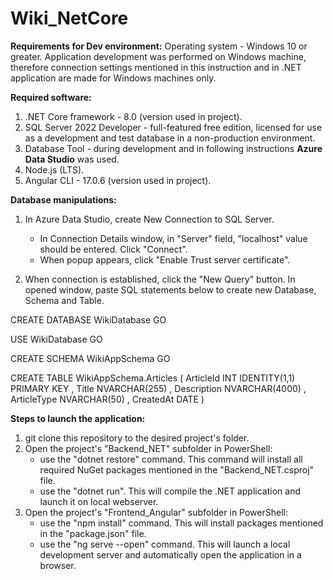 # Wiki_NetCore

**Requirements for Dev environment:**
Operating system - Windows 10 or greater. Application development was performed on Windows machine, 
therefore connection settings mentioned in this instruction and in .NET application are made for Windows machines only.

**Required software:**
1) .NET Core framework - 8.0 (version used in project).
2) SQL Server 2022 Developer - full-featured free edition, licensed for use as a development and test database in a non-production environment.
3) Database Tool - during development and in following instructions **Azure Data Studio** was used.
4) Node.js (LTS).
5) Angular CLI - 17.0.6 (version used in project).


**Database manipulations:**
1) In Azure Data Studio, create New Connection to SQL Server.
   - In Connection Details window, in "Server" field, "localhost" value should be entered. Click "Connect".
   - When popup appears, click "Enable Trust server certificate".
     
2) When connection is established, click the "New Query" button. In opened window, paste SQL statements below to create new Database, Schema and Table.

CREATE DATABASE WikiDatabase
GO

USE WikiDatabase
GO

CREATE SCHEMA WikiAppSchema
GO

CREATE TABLE WikiAppSchema.Articles
(
    ArticleId INT IDENTITY(1,1) PRIMARY KEY
    , Title NVARCHAR(255)
    , Description NVARCHAR(4000)
    , ArticleType NVARCHAR(50)
    , CreatedAt DATE
)

**Steps to launch the application:**
1) git clone this repository to the desired project's folder.
2) Open the project's "Backend_NET" subfolder in PowerShell:
   - use the "dotnet restore" command. This command will install all required NuGet packages mentioned in the "Backend_NET.csproj" file.
   - use the "dotnet run". This will compile the .NET application and launch it on local webserver.
3) Open the project's "Frontend_Angular" subfolder in PowerShell:
   - use the "npm install" command. This will install packages mentioned in the "package.json" file.
   - use  the "ng serve --open" command. This will launch a local development server and automatically open the application in a browser.
